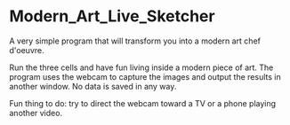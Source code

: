 # Modern_Art_Live_Sketcher
A very simple program that will transform you into a modern art chef d'oeuvre.

Run the three cells and have fun living inside a modern piece of art. The program uses the webcam to capture the images and output the results in another window. No data is saved in any way.     

Fun thing to do: try to direct the webcam toward a TV or a phone playing another video.  
